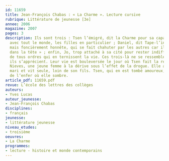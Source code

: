 ```yaml
---
id: 11659
title: Jean-François Chabas : « La Charme ». Lecture cursive 
rubrique: Littérature de jeunesse [3e]
annee: 2006
magazine: 2007
pages: 3
description: Ils sont trois : Tsen l’émigré, dit la Charme pour sa capacité à s’accorder
  avec tout le monde, les filles en particulier ; Daniel, dit Tape-l’incruste, naïf,
  mais foncièrement honnête, qui se fait chahuter par les autres car il a « de l’eau
  dans la tête » ; enfin, Jo, trop attaché à sa cité pour rester indifférent aux déviances
  de tous ordres qui en ternissent la vie. Ces trois-là ne se ressemblent pas, mais
  ils s’apprécient. Leur vie est bouleversée le jour où Tsen fait la rencontre de
  Nieves, une jeune femme à la dérive sous l’effet de la drogue. Elle a perdu son
  mari et vit seule, loin de son fils. Tsen, qui en est tombé amoureux, veut la sauver
  de l’enfer où elle sombre.
article_pdf: 11659.pdf
revue: L’école des lettres des collèges
auteurs:
- Yves Lucas
auteur_jeunesse:
- Jean-François Chabas
disciplines:
- français
jeunesse:
- littérature jeunesse
niveau_etudes:
- troisième
oeuvres:
- La Charme
programmes:
- lecture - histoire et monde contemporains
---
```

